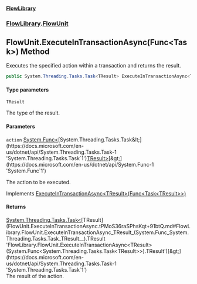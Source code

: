 #### [FlowLibrary](FlowLibrary.md 'FlowLibrary')
### [FlowLibrary](FlowLibrary.md 'FlowLibrary').[FlowUnit](FlowUnit.md 'FlowLibrary.FlowUnit')

## FlowUnit.ExecuteInTransactionAsync<TResult>(Func<Task<TResult>>) Method

Executes the specified action within a transaction and returns the result.

```csharp
public System.Threading.Tasks.Task<TResult> ExecuteInTransactionAsync<TResult>(System.Func<System.Threading.Tasks.Task<TResult>> action);
```
#### Type parameters

<a name='FlowLibrary.FlowUnit.ExecuteInTransactionAsync_TResult_(System.Func_System.Threading.Tasks.Task_TResult__).TResult'></a>

`TResult`

The type of the result.
#### Parameters

<a name='FlowLibrary.FlowUnit.ExecuteInTransactionAsync_TResult_(System.Func_System.Threading.Tasks.Task_TResult__).action'></a>

`action` [System.Func&lt;](https://docs.microsoft.com/en-us/dotnet/api/System.Func-1 'System.Func`1')[System.Threading.Tasks.Task&lt;](https://docs.microsoft.com/en-us/dotnet/api/System.Threading.Tasks.Task-1 'System.Threading.Tasks.Task`1')[TResult](FlowUnit.ExecuteInTransactionAsync.tPMoS36raSPhsKqt+91btQ.md#FlowLibrary.FlowUnit.ExecuteInTransactionAsync_TResult_(System.Func_System.Threading.Tasks.Task_TResult__).TResult 'FlowLibrary.FlowUnit.ExecuteInTransactionAsync<TResult>(System.Func<System.Threading.Tasks.Task<TResult>>).TResult')[&gt;](https://docs.microsoft.com/en-us/dotnet/api/System.Threading.Tasks.Task-1 'System.Threading.Tasks.Task`1')[&gt;](https://docs.microsoft.com/en-us/dotnet/api/System.Func-1 'System.Func`1')

The action to be executed.

Implements [ExecuteInTransactionAsync&lt;TResult&gt;(Func&lt;Task&lt;TResult&gt;&gt;)](IFlowUnit.ExecuteInTransactionAsync.rrGJfME/AYOyo10X9g1ofw.md 'FlowLibrary.Contracts.IFlowUnit.ExecuteInTransactionAsync<TResult>(System.Func<System.Threading.Tasks.Task<TResult>>)')

#### Returns
[System.Threading.Tasks.Task&lt;](https://docs.microsoft.com/en-us/dotnet/api/System.Threading.Tasks.Task-1 'System.Threading.Tasks.Task`1')[TResult](FlowUnit.ExecuteInTransactionAsync.tPMoS36raSPhsKqt+91btQ.md#FlowLibrary.FlowUnit.ExecuteInTransactionAsync_TResult_(System.Func_System.Threading.Tasks.Task_TResult__).TResult 'FlowLibrary.FlowUnit.ExecuteInTransactionAsync<TResult>(System.Func<System.Threading.Tasks.Task<TResult>>).TResult')[&gt;](https://docs.microsoft.com/en-us/dotnet/api/System.Threading.Tasks.Task-1 'System.Threading.Tasks.Task`1')  
The result of the action.